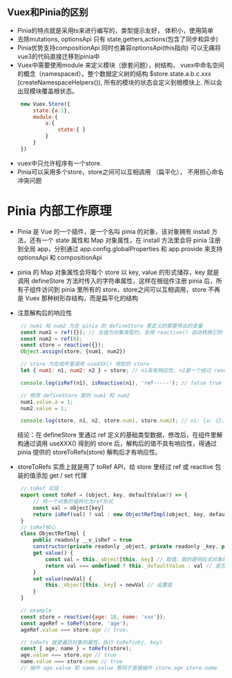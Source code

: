 ## Vuex和Pinia的区别

- Pinia的特点就是采用ts来进行编写的，类型提示友好， 体积小，使用简单
- 去除mutations,  optionsApi 只有 state,getters,actions(包含了同步和异步)
- Pinia优势支持compositionApi 同时也兼容optionsApi(this指向)  可以无痛将vue3的代码直接迁移到pinia中
- Vuex中需要使用module 来定义模块（嵌套问题），树结构， vuex中命名空间的概念（namespaced）。整个数据定义树的结构 $store.state.a.b.c.xxx (createNamespaceHelpers()), 所有的模块的状态会定义到根模块上. 所以会出现模块覆盖根状态。
   ```js
    new Vuex.Store({
        state:{a:1},
        module:{
            a:{
                state:{ }
            }
        }
    })
   ```
- vuex中只允许程序有一个store.
- Pinia可以采用多个store，store之间可以互相调用 （扁平化）， 不用担心命名冲突问题

# Pinia 内部工作原理

- Pinia 是 Vue 的一个插件，是一个名叫 pinia 的对象，该对象拥有 install 方法，还有一个 state 属性和 Map 对象属性，在 install 方法里会将 pinia 注册到全局 app，分别通过 app.config.globalProperties 和 app.provide 来支持 optionsApi 和
compositionApi

- pinia 的 Map 对象属性会将每个 store 以 key, value 的形式储存，key 就是调用 defineStore 方法时传入的字符串属性，这样在根组件注册 pinia 后，所有子组件访问到 pinia 里所有的 store，store之间可以互相调用，store 不再是 Vuex 那种树形存结构，而是扁平化的结构

- 注意解构后的响应性
   ```js
    // num1 和 num2 为在 pinia 的 defineStore 里定义的需要导出的变量
    const num1 = ref({}); // 当值为对象类型时，会用 reactive() 自动转换它的 .value
    const num2 = ref(0);
    const store = reactive({});
    Object.assign(store, {num1, num2})

    // store 为在组件里调用 useXXX() 得到的 store
    let { num1: n1, num2: n2 } = store; // n1具有响应性, n1是一个经过 reactive 处理过的响应式对象，n2没有响应性，解构后 n2 是一个基础类型的值

    console.log(isRef(n1), isReactive(n1), 'ref-----'); // false true

    // 修改 defineStore 里的 num1 和 num2
    num1.value.a = 1;
    num2.value = 1;

    console.log(store, n1, n2, store.num1, store.num2); // n1: {a: 1}, n2: 0
   ```
   结论：在 defineStore 里通过 ref 定义的基础类型数据，修改后，在组件里解构通过调用 useXXX() 得到的 store 后，解构后的值不具有响应性，得通过 pinia 提供的 storeToRefs(store) 解构后才有响应性。

- storeToRefs 实质上就是用了 toRef API，给 store 里经过 ref 或 reactive 包装的值添加 get / set 代理
   ```js
    // toRef 实现：
    export const toRef = (object, key, defaultValue?) => {
        // 将一个对象的值转化为ref形式
        const val = object[key]
        return isRef(val) ? val : new ObjectRefImpl(object, key, defaultValue)
    }
    // toRef核心
    class ObjectRefImpl {
        public readonly __v_isRef = true
        constructor(private readonly _object, private readonly _key, private readonly _defaultValue?) {}
        get value() {
            const val = this._object[this._key] // 取值，取的是响应式对象的值，不是解构后的值，所以仍然具有响应性
            return val === undefined ? this._defaultValue : val // 是否去默认值
        }
        set value(newVal) {
            this._object[this._key] = newVal // 设置值
        }
    }

    // example
    const store = reactive({age: 18, name: 'xxx'});
    const ageRef = toRef(store, 'age');
    ageRef.value === store.age // true，

    // toRefs 就是遍历对象的属性，执行 toRef(obj, key)
    const { age, name } = toRefs(store);
    age.value === store.age // true
    name.value === store.name // true
    // 操作 age.value 和 name.value 等同于直接操作 store.age store.name
   ```
